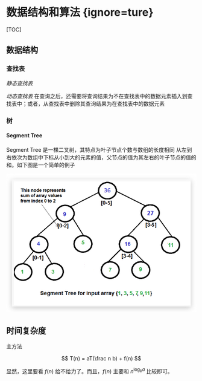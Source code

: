 # 数据结构和算法 {ignore=ture}

[TOC]

## 数据结构

### 查找表

_静态查找表_

_动态查找表_
在查询之后，还需要将查询结果为不在查找表中的数据元素插入到查找表中；或者，从查找表中删除其查询结果为在查找表中的数据元素

### 树

#### Segment Tree

Segment Tree 是一棵二叉树，其特点为叶子节点个数与数组的长度相同 从左到右依次为数组中下标从小到大的元素的值，父节点的值为其左右的叶子节点的值的和。如下图是一个简单的例子

![](./img-data_structure/2019-06-22-12-34-11.png)

## 时间复杂度

主方法

$$
T(n) = aT(\frac n b) + f(n)
$$

显然，这里要看 $f(n)$ 给不给力了。而且，$f(n)$ 主要和 $n^{\log_ba}$ 比较即可。
